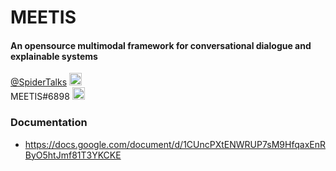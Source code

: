 # MEETIS

#### An opensource multimodal framework for conversational dialogue and explainable systems



[@SpiderTalks](https://twitter.com/SpiderTalks) <img src="https://camo.githubusercontent.com/35b0b8bfbd8840f35607fb56ad0a139047fd5d6e09ceb060c5c6f0a5abd1044c/68747470733a2f2f6564656e742e6769746875622e696f2f537570657254696e7949636f6e732f696d616765732f7376672f747769747465722e737667" width="20"> <br />
MEETIS#6898 <img src="https://camo.githubusercontent.com/79fcdc7c43f1a1d7c175827976ffee8177814a016fb1b9578ff70f1aef759578/68747470733a2f2f6564656e742e6769746875622e696f2f537570657254696e7949636f6e732f696d616765732f7376672f646973636f72642e737667" width="20"> 

### Documentation
- https://docs.google.com/document/d/1CUncPXtENWRUP7sM9HfqaxEnRByO5htJmf81T3YKCKE

